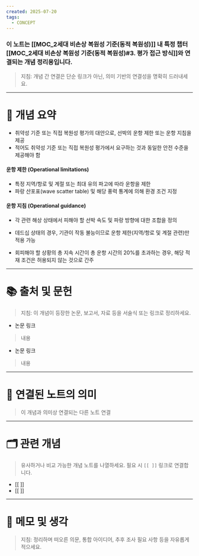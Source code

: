 ```yaml
---
created: 2025-07-20
tags:
  - CONCEPT
---
```

### 이 노트는 [[MOC_2세대 비손상 복원성 기준(동적 복원성)]] 내 특정 챕터[[MOC_2세대 비손상 복원성 기준(동적 복원성)#3. 평가 접근 방식]]와 연결되는 개념 정리용입니다.  
> 지침: 개념 간 연결은 단순 링크가 아닌, 의미 기반의 연결성을 명확히 드러내세요.  
---

# 🧩 개념 요약  
- 취약성 기준 또는 직접 복원성 평가의 대안으로, 선박의 운항 제한 또는 운항 지침을 제공
- 적어도 취약성 기준 또는 직접 복원성 평가에서 요구하는 것과 동일한 안전 수준을 제공해야 함

#### 운항 제한 (Operational limitations)
- 특정 지역/항로 및 계절 또는 최대 유의 파고에 따라 운항을 제한
- 파랑 산포표(wave scatter table) 및 해당 풍력 통계에 의해 환경 조건 지정


#### 운항 지침 (Operational guidance)
- 각 관련 해상 상태에서 피해야 할 선박 속도 및 파랑 방향에 대한 조합을 정의

- 데드십 상태의 경우, 기관이 작동 불능이므로 운항 제한(지역/항로 및 계절 관련)만 적용 가능

- 회피해야 할 상황의 총 지속 시간이 총 운항 시간의 20%를 초과하는 경우, 
  해당 적재 조건은 허용되지 않는 것으로 간주

---

# 📚 출처 및 문헌  
> 지침: 이 개념이 등장한 논문, 보고서, 자료 등을 서술식 또는 링크로 정리하세요.

- 논문 링크
> 내용
- 논문 링크
>  내용 

---

# 🔗 연결된 노트의 의미  
> 이 개념과 의미상 연결되는 다른 노트 연결

---

# 🗂 관련 개념  
> 유사하거나 비교 가능한 개념 노트를 나열하세요. 필요 시 `[[ ]]` 링크로 연결합니다.

- [[ ]]
- [[ ]]

---

# 💬 메모 및 생각  
> 지침: 정리하며 떠오른 의문, 통합 아이디어, 추후 조사 필요 사항 등을 자유롭게 적으세요.

